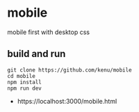 # mobile
mobile first with desktop css

## build and run
```
git clone https://github.com/kenu/mobile
cd mobile
npm install
npm run dev
```

* https://localhost:3000/mobile.html
